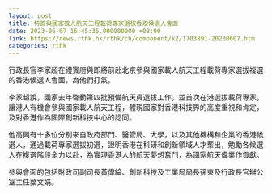 ```yaml
---
layout: post
title: 特首與國家載人航天工程載荷專家選拔香港候選人會面
date: 2023-06-07 16:45:35.000000000 +08:00
link: https://news.rthk.hk/rthk/ch/component/k2/1703891-20230607.htm
categories: rthk
---
```


行政長官李家超在禮賓府與即將前赴北京參與國家載人航天工程載荷專家選拔複選的香港候選人會面，為他們打氣。

李家超說，國家去年啓動第四批預備航天員選拔工作，並首次在港選拔載荷專家，讓港人有機會參與國家載人航天工程，體現國家對香港科技界的高度重視和肯定，及對香港作為國際創新科技中心的認同。

他高興有十多位分別來自政府部門、醫管局、大學，以及其他機構和企業的香港候選人，通過載荷專家選拔初選，證明香港在科研和創新領域人才輩出，勉勵各候選人在複選階段全力以赴，為實現香港人的航天夢想奮鬥，為國家航天偉業作貢獻。

參與會面的包括財政司副司長黃偉綸、創新科技及工業局局長孫東及行政長官辦公室主任葉文娟。
